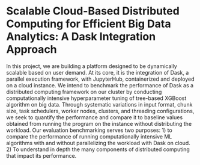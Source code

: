 # Scalable Cloud-Based Distributed Computing for Efficient Big Data Analytics: A Dask Integration Approach

In this project, we are building a platform designed to be dynamically scalable based on user demand. At its core, it is the integration of Dask, a parallel execution framework, with JupyterHub, containerized and deployed on a cloud instance. We intend to benchmark the performance of Dask as a distributed computing framework on our cluster by conducting computationally intensive hyperparameter tuning of tree-based XGBoost algorithm on big data. Through systematic variations in input format, chunk size, task schedulers, worker nodes, clusters, and threading configurations, we seek to quantify the performance and compare it to baseline values obtained from running the program on the instance without distributing the workload. Our evaluation benchmarking serves two purposes: 1) to compare the performance of running computationally intensive ML algorithms with and without parallelizing the workload with Dask on cloud. 2) To understand in depth the many components of distributed computing that impact its performance.
